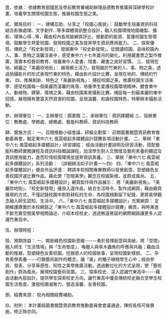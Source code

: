 壹、依據：
	依據教育部國民及學前教育署補助辦理品德教育推廣與深耕學校計畫，培養學生關懷校園生態，推展校園生態之美。

貳、實施目的：
	一、建構互助、分享之「校園心風貌」：
		鼓勵學生培養資訊科技結合影像處理、文字創作…等多媒體資訊整合設計，融入校園環境地圖繪製、攝影、環保心得…等，藉由校內各班級網頁評比，推動節約能源、愛護校園生態環境、鼓勵學生熱愛校園、發現校園之美及提昇學生資訊應用能力。
	二、探索優質、傳統之「校史新發現」：
		發掘東中「校史新發現」，從閱讀校園、品味校園內人、事、景物之溫馨淳美中，感受東中六十七年歲月的變化。利用藏書票之製作推廣，落實本校藝術教育，培養東中人愛書、惜書、藏書之良好習慣。
	三、發現在地、綺麗之「美麗欣地街」：
		展現鄉土活力，發現屬於竹東的人、事、物之美，透過拍攝影片的形式表現竹東的特色，藉由影片設計比賽，呈現在地的、傳統的竹東。
	四、推展創新、特色之「美麗新視角」：
		捕捉校園之美，推廣校園生活美學、感受校園每一個美麗而溫馨的角落，培養學生愛護校園環境精神，體會東中人、動植物、建築、環境之美，藉由校園美景攝影比賽，捕捉每一刻最美麗的東中回憶，展現擁有豐富天然資源的校園，呈現溫馨、和諧校園特色，特舉辦本攝影活動。

參、辦理單位：
	一、主辦單位：圖書館
	二、承辦單位：資訊媒體組
	三、協辦單位：教務處、學務處、總務處、藝能科教師、資訊科技教師

肆、實施方式：
	一、召開推動小組會議，研擬企劃案：
		召開圖書館暨資訊教育推動委員會，擬定東中六七 風雲崛起多媒體設計競賽各項活動計畫。
	二、舉辦「東中六七 風雲崛起多媒體設計」研習課程：
		經由活動計畫說明及研習活動，搭配藝能科教師實務課程及資訊科技概論課程，加深學生對人文關懷及藝術素養的體認及資訊應用能力，進而珍惜校園環境並提昇資訊素養。
	三、舉辦「東中六七 風雲崛起多媒體設計」系列活動：
		（詳細辦法如子計畫一～四）
	四、「東中六七 風雲崛起多媒體設計」優良作品評選：
		聘請本校相關專業教師以發覺創意、型塑綠色友善校園評選比賽作品，藉此使「空間美學」觀念在校園紮根，並蔚成風尚。
	五、「東中六七 風雲崛起多媒體設計」網頁製作與作品展示：
		將「美麗新視角」、「美麗欣地街」、「校史新發現」優良入選作品，結合生活時令，製作成網頁，藉由網頁展現的方式，不僅記錄校園中默默耕耘的生命、為校園規劃留下紀錄，更將美學觀念融入師生認知、生活中。
	六、「東中六七 風雲崛起多媒體設計」充實網頁：
		定期維護建置於本校網路之「東中六七 風雲崛起多媒體設計競賽」網頁，與時漸進不斷充實空間美學相關論述、介紹本校校史，透過無遠弗屆的網際網路讓更多人認識竹東高中。

伍、辦理時程：

陸、預期效益：
	一、開創綠色校園新思維------勇於發揮創意與突破，將「空間」融入師生「生活情境」與「生命態度」，喚醒人與草木蟲魚的呼應與共融；藉由活動的推展，型塑綠色友善校園，挖掘感人的校園故事，呈現校園新樣貌。
	二、孕育美學素養-----行銷藝術創作的概念，讓「美」的種子植根學生心中；經由參與、發表、分享等感性、知性之美學推廣活動，透過數位化的方式呈現，使「藝術創作」蔚為風尚，展現校園藝術氛圍。
	三、探索校史、深入認識竹東高中-----藉由活動內容設計，提供學生探索校史方向，讓竹東高中優良傳統校史融合至學生校園生活態度，激發校園凝聚力，營造溫馨、友善校園。

捌、經費來源：
	校內相關經費補助。

玖、附則：
	本計畫經圖書館暨資訊教育推動委員會會議通過，陳校長核可後實施，修正時亦同。